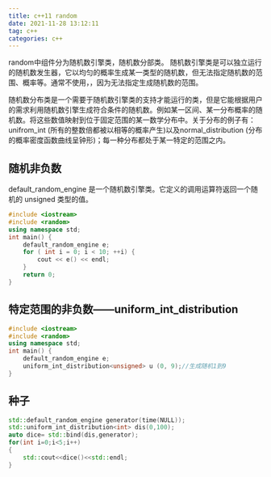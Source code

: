 ```yaml
---
title: c++11 random
date: 2021-11-28 13:12:11
tag: c++
categories: c++
---
```

random中组件分为随机数引擎类，随机数分部类。
随机数引擎类是可以独立运行的随机数发生器，它以均匀的概率生成某一类型的随机数，但无法指定随机数的范围、概率等。通常不使用，，因为无法指定生成随机数的范围。
<!--more-->
随机数分布类是一个需要于随机数引擎类的支持才能运行的类，但是它能根据用户的需求利用随机数引擎生成符合条件的随机数。例如某一区间、某一分布概率的随机数。将这些数值映射到位于固定范围的某一数学分布中。关于分布的例子有：unifrom_int (所有的整数倍都被以相等的概率产生)以及normal_distribution (分布的概率密度函数曲线呈钟形)；每一种分布都处于某一特定的范围之内。

## 随机非负数
default_random_engine 是一个随机数引擎类。它定义的调用运算符返回一个随机的 unsigned 类型的值。
```cpp
#include <iostream>
#include <random>
using namespace std;
int main() {
    default_random_engine e;
    for ( int i = 0; i < 10; ++i) {
        cout << e() << endl;
    }
    return 0;
}
```
## 特定范围的非负数——uniform_int_distribution
```cpp
#include <iostream>
#include <random>
using namespace std;
int main() {
    default_random_engine e;
    uniform_int_distribution<unsigned> u (0, 9);//生成随机1到9
}
```
## 种子
```cpp
std::default_random_engine generator(time(NULL));  
std::uniform_int_distribution<int> dis(0,100);  
auto dice= std::bind(dis,generator);  
for(int i=0;i<5;i++)  
{  
    std::cout<<dice()<<std::endl;  
} 
```
